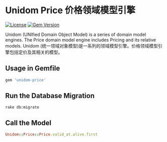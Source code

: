 # Unidom Price 价格领域模型引擎

[![License](https://img.shields.io/badge/license-MIT-green.svg)](http://opensource.org/licenses/MIT)
[![Gem Version](https://badge.fury.io/rb/unidom-price.svg)](https://badge.fury.io/rb/unidom-price)

Unidom (UNIfied Domain Object Model) is a series of domain model engines. The Price domain model engine includes Pricing and its relative models.
Unidom (统一领域对象模型)是一系列的领域模型引擎。价格领域模型引擎包括定价及其相关的模型。

## Usage in Gemfile
```ruby
gem 'unidom-price'
```

## Run the Database Migration
```shell
rake db:migrate
```

## Call the Model
```ruby
Unidom::Price::Price.valid_at.alive.first
```
